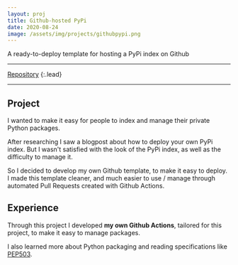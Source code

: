 ```yaml
---
layout: proj
title: Github-hosted PyPi
date: 2020-08-24
image: /assets/img/projects/githubpypi.png
---
```


A ready-to-deploy template for hosting a PyPi index on Github 

---

[Repository](https://github.com/astariul-colanim/github-hosted-pypi)
{:.lead}

---

## Project

I wanted to make it easy for people to index and manage their private Python packages.

After researching I saw a blogpost about how to deploy your own PyPi index. But I wasn't satisfied with the look of the PyPi index, as well as the difficulty to manage it.

So I decided to develop my own Github template, to make it easy to deploy. I made this template cleaner, and much easier to use / manage through automated Pull Requests created with Github Actions.

## Experience

Through this project I developed **my own Github Actions**, tailored for this project, to make it easy to manage packages.

I also learned more about Python packaging and reading specifications like [PEP503](https://www.python.org/dev/peps/pep-0503/).
